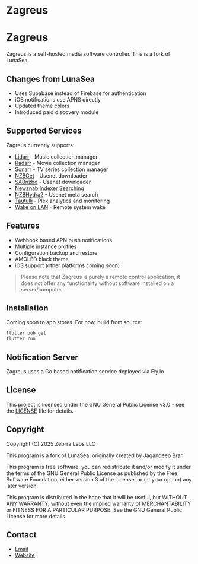 # Zagreus
# Zagreus

Zagreus is a self-hosted media software controller. This is a fork of LunaSea.

## Changes from LunaSea

- Uses Supabase instead of Firebase for authentication
- iOS notifications use APNS directly
- Updated theme colors 
- Introduced paid discovery module

## Supported Services

Zagreus currently supports:

- [Lidarr](https://github.com/lidarr/lidarr) - Music collection manager
- [Radarr](https://github.com/radarr/radarr) - Movie collection manager
- [Sonarr](https://github.com/sonarr/sonarr) - TV series collection manager
- [NZBGet](https://github.com/nzbget/nzbget) - Usenet downloader
- [SABnzbd](https://github.com/sabnzbd/sabnzbd) - Usenet downloader
- [Newznab Indexer Searching](https://newznab.readthedocs.io/en/latest/misc/api/)
- [NZBHydra2](https://github.com/theotherp/nzbhydra2) - Usenet meta search
- [Tautulli](https://github.com/Tautulli/Tautulli) - Plex analytics and monitoring
- [Wake on LAN](https://en.wikipedia.org/wiki/Wake-on-LAN) - Remote system wake

## Features

- Webhook based APN push notifications
- Multiple instance profiles
- Configuration backup and restore
- AMOLED black theme
- iOS support (other platforms coming soon)

> Please note that Zagreus is purely a remote control application, it does not offer any functionality without software installed on a server/computer.

## Installation

Coming soon to app stores. For now, build from source:

```bash
flutter pub get
flutter run
```

## Notification Server

Zagreus uses a Go based notification service deployed via Fly.io

## License

This project is licensed under the GNU General Public License v3.0 - see the [LICENSE](LICENSE) file for details.

## Copyright

Copyright (C) 2025 Zebrra Labs LLC

This program is a fork of LunaSea, originally created by Jagandeep Brar.

This program is free software: you can redistribute it and/or modify it under the terms of the GNU General Public License as published by the Free Software Foundation, either version 3 of the License, or (at your option) any later version.

This program is distributed in the hope that it will be useful, but WITHOUT ANY WARRANTY; without even the implied warranty of MERCHANTABILITY or FITNESS FOR A PARTICULAR PURPOSE. See the GNU General Public License for more details.

## Contact

- [Email](mailto:contact@zagreus.app)
- [Website](https://www.zagreus.app)
